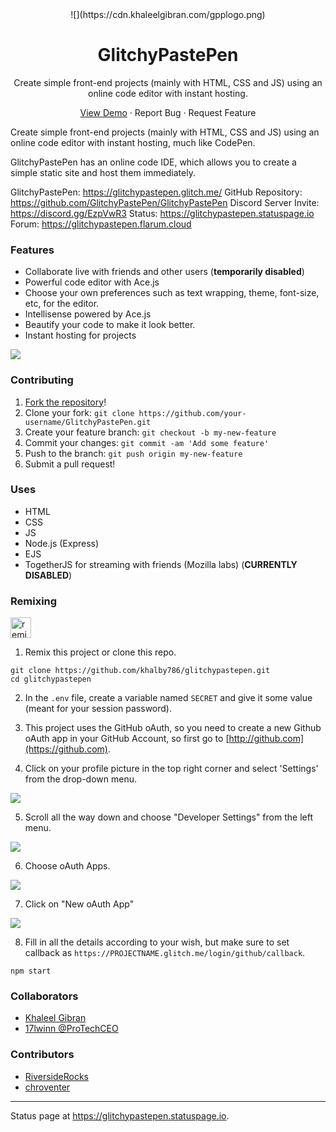 <div align="center">
  ![](https://cdn.khaleelgibran.com/gpplogo.png)
  
  # GlitchyPastePen
  
  Create simple front-end projects (mainly with HTML, CSS and JS) using an online code editor with instant hosting.
  
  <a href="https://glitchypastepen.glitch.me">View Demo</a> · Report Bug · Request Feature
</div>

Create simple front-end projects (mainly with HTML, CSS and JS) using an online code editor with instant hosting, much like CodePen.

GlitchyPastePen has an online code IDE, which allows you to create a simple static site and host them immediately. 

GlitchyPastePen: https://glitchypastepen.glitch.me/
GitHub Repository: https://github.com/GlitchyPastePen/GlitchyPastePen
Discord Server Invite: https://discord.gg/EzpVwR3
Status: https://glitchypastepen.statuspage.io
Forum: https://glitchypastepen.flarum.cloud

### Features

* Collaborate live with friends and other users (**temporarily disabled**)
* Powerful code editor with Ace.js
* Choose your own preferences such as text wrapping, theme, font-size, etc, for the editor.
* Intellisense powered by Ace.js
* Beautify your code to make it look better.
* Instant hosting for projects

![](https://cdn.glitch.com/622554c6-3118-4838-8819-e003b9525f5d%2FScreen%20Shot%202020-09-08%20at%203.19.40%20PM.png?v=1599564010266)

### Contributing

1. [Fork the repository](https://github.com/khalby786/GlitchyPastePen/fork)!
2. Clone your fork: `git clone https://github.com/your-username/GlitchyPastePen.git`
3. Create your feature branch: `git checkout -b my-new-feature`
4. Commit your changes: `git commit -am 'Add some feature'`
5. Push to the branch: `git push origin my-new-feature`
6. Submit a pull request!


### Uses

- HTML
- CSS
- JS
- Node.js (Express)
- EJS
- TogetherJS for streaming with friends (Mozilla labs) (**CURRENTLY DISABLED**)

### Remixing

<a href="https://glitch.com/edit/?utm_content=project_glitchypastepen&utm_source=remix_this&utm_medium=button&utm_campaign=glitchButton#!/remix/glitchypastepen">
  <img src="https://cdn.glitch.com/2bdfb3f8-05ef-4035-a06e-2043962a3a13%2Fremix%402x.png?1513093958726" alt="remix this" height="33">
</a>

1. Remix this project or clone this repo.

```
git clone https://github.com/khalby786/glitchypastepen.git
cd glitchypastepen
```

2. In the `.env` file, create a variable named `SECRET` and give it some value (meant for your session password).

3. This project uses the GitHub oAuth, so you need to create a new Github oAuth app in your GitHub Account, so first go to [http://github.com](https://github.com).

4. Click on your profile picture in the top right corner and select 'Settings' from the drop-down menu.

![](https://cdn.glitch.com/622554c6-3118-4838-8819-e003b9525f5d%2Fbab0d49c-3b49-43e2-a30e-0d931f91a42c.image.png?v=1591507226778)

5. Scroll all the way down and choose "Developer Settings" from the left menu.

![](https://cdn.glitch.com/622554c6-3118-4838-8819-e003b9525f5d%2Fd65acea7-058b-4645-887b-2aefb7ec98c3.image.png?v=1591507335023)

6. Choose oAuth Apps.

![](https://cdn.glitch.com/622554c6-3118-4838-8819-e003b9525f5d%2F539afee2-b116-4516-95df-51113f89adab.image.png?v=1591507384298)

7. Click on "New oAuth App"

![](https://cdn.glitch.com/622554c6-3118-4838-8819-e003b9525f5d%2F7734c72e-2d9f-430b-9dd6-3355ceabd05c.image.png?v=1591507568690)

8. Fill in all the details according to your wish, but make sure to set callback as `https://PROJECTNAME.glitch.me/login/github/callback`.

```
npm start
```

### Collaborators

* [Khaleel Gibran](https://khaleelgibran.com)
* [17lwinn @ProTechCEO](https://ptuk.tk)

### Contributors

* [RiversideRocks](https://riverside.rocks)
* [chroventer](https://github.com/chroventer)

---

Status page at https://glitchypastepen.statuspage.io.